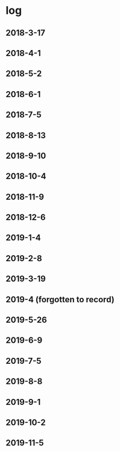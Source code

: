 # log
## 2018-3-17
## 2018-4-1
## 2018-5-2
## 2018-6-1
## 2018-7-5
## 2018-8-13
## 2018-9-10
## 2018-10-4
## 2018-11-9
## 2018-12-6
## 2019-1-4
## 2019-2-8
## 2019-3-19
## 2019-4 (forgotten to record)
## 2019-5-26
## 2019-6-9
## 2019-7-5
## 2019-8-8
## 2019-9-1
## 2019-10-2
## 2019-11-5
